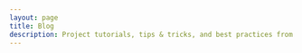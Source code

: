 ```yaml
---
layout: page
title: Blog
description: Project tutorials, tips & tricks, and best practices from the Directus team and community.
---
```


<script setup>
import BlogHero from '.@/components/blog/BlogHero.vue';
import BlogIndex from '@/components/blog/BlogIndex.vue';
</script>

<BlogHero />
<BlogIndex />
